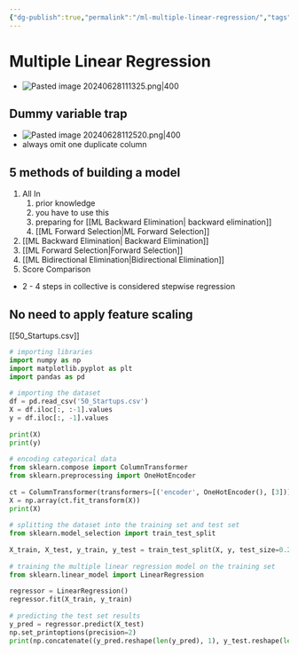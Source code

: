 ```yaml
---
{"dg-publish":true,"permalink":"/ml-multiple-linear-regression/","tags":["notes"],"created":"2024-06-28T11:12:45.540+05:30","updated":"2024-07-06T19:49:47.505+05:30"}
---
```


# Multiple Linear Regression
- ![Pasted image 20240628111325.png|400](/img/user/Attachments/Pasted%20image%2020240628111325.png)
## Dummy variable trap
- ![Pasted image 20240628112520.png|400](/img/user/Attachments/Pasted%20image%2020240628112520.png)
- always omit one duplicate column
## 5 methods of building a model
1. All In
	1. prior knowledge
	2. you have to use this
	3. preparing for [[ML Backward Elimination\| backward elimination]] 
	4. [[ML Forward Selection\|ML Forward Selection]]
2. [[ML Backward Elimination\| Backward Elimination]]
3. [[ML Forward Selection\|Forward Selection]]
4. [[ML Bidirectional Elimination\|Bidirectional Elimination]]
5. Score Comparison
 - 2 - 4 steps in collective is considered stepwise regression
## No need to apply feature scaling

[[50_Startups.csv]]
```py
# importing libraries  
import numpy as np  
import matplotlib.pyplot as plt  
import pandas as pd  
  
# importing the dataset  
df = pd.read_csv('50_Startups.csv')  
X = df.iloc[:, :-1].values  
y = df.iloc[:, -1].values  
  
print(X)  
print(y)  
  
# encoding categorical data  
from sklearn.compose import ColumnTransformer  
from sklearn.preprocessing import OneHotEncoder  
  
ct = ColumnTransformer(transformers=[('encoder', OneHotEncoder(), [3])], remainder='passthrough')  
X = np.array(ct.fit_transform(X))  
print(X)  
  
# splitting the dataset into the training set and test set  
from sklearn.model_selection import train_test_split  
  
X_train, X_test, y_train, y_test = train_test_split(X, y, test_size=0.2, random_state=0)  
  
# training the multiple linear regression model on the training set  
from sklearn.linear_model import LinearRegression  
  
regressor = LinearRegression()  
regressor.fit(X_train, y_train)  
  
# predicting the test set results  
y_pred = regressor.predict(X_test)  
np.set_printoptions(precision=2)  
print(np.concatenate((y_pred.reshape(len(y_pred), 1), y_test.reshape(len(y_test), 1)), 1))
```
